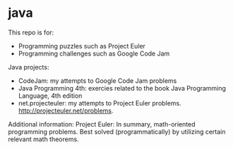 java
====
This repo is for:
* Programming puzzles such as Project Euler
* Programming challenges such as Google Code Jam

Java projects:
* CodeJam: my attempts to Google Code Jam problems
* Java Programming 4th: exercies related to the book Java Programming Language, 4th edition
* net.projecteuler: my attempts to Project Euler problems. http://projecteuler.net/problems.

Additional information:
Project Euler: In summary, math-oriented programming problems. 
Best solved (programmatically) by utilizing certain relevant math theorems.

